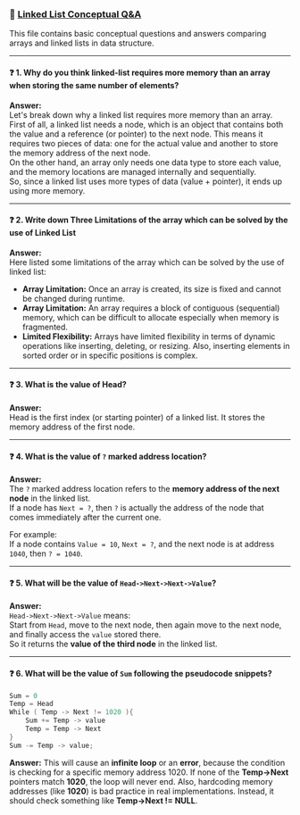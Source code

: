 ### 📘 [Linked List Conceptual Q&A](https://docs.google.com/document/d/1mBmbTd2A0r2GYV50GkweULyN-TqKZSmx7UVM4-NX5cs/edit?tab=t.0)

This file contains basic conceptual questions and answers comparing arrays and linked lists in data structure.

---

#### ❓ 1. Why do you think linked-list requires more memory than an array when storing the same number of elements?

**Answer:**  
Let's break down why a linked list requires more memory than an array.  
First of all, a linked list needs a node, which is an object that contains both the value and a reference (or pointer) to the next node. This means it requires two pieces of data: one for the actual value and another to store the memory address of the next node.  
On the other hand, an array only needs one data type to store each value, and the memory locations are managed internally and sequentially.  
So, since a linked list uses more types of data (value + pointer), it ends up using more memory.

---

#### ❓ 2. Write down Three Limitations of the array which can be solved by the use of Linked List

**Answer:**  
Here listed some limitations of the array which can be solved by the use of linked list:

- **Array Limitation:** Once an array is created, its size is fixed and cannot be changed during runtime.
- **Array Limitation:** An array requires a block of contiguous (sequential) memory, which can be difficult to allocate especially when memory is fragmented.
- **Limited Flexibility:** Arrays have limited flexibility in terms of dynamic operations like inserting, deleting, or resizing. Also, inserting elements in sorted order or in specific positions is complex.

---

#### ❓ 3. What is the value of Head?

**Answer:**  
Head is the first index (or starting pointer) of a linked list. It stores the memory address of the first node.

---

#### ❓ 4. What is the value of `?` marked address location?

**Answer:**  
The `?` marked address location refers to the **memory address of the next node** in the linked list.  
If a node has `Next = ?`, then `?` is actually the address of the node that comes immediately after the current one.

For example:  
If a node contains `Value = 10`, `Next = ?`, and the next node is at address `1040`, then `? = 1040`.

---

#### ❓ 5. What will be the value of `Head->Next->Next->Value`?

**Answer:**  
`Head->Next->Next->Value` means:  
Start from `Head`, move to the next node, then again move to the next node, and finally access the `value` stored there.  
So it returns the **value of the third node** in the linked list.

---

#### ❓ 6. What will be the value of `Sum` following the pseudocode snippets?

```c
Sum = 0
Temp = Head
While ( Temp -> Next != 1020 ){
    Sum += Temp -> value
    Temp = Temp -> Next
}
Sum -= Temp -> value;
```

**Answer:**
This will cause an **infinite loop** or an **error**, because the condition is checking for a specific memory address 1020.
If none of the **Temp->Next** pointers match **1020**, the loop will never end.
Also, hardcoding memory addresses (like **1020**) is bad practice in real implementations.
Instead, it should check something like **Temp->Next != NULL**.